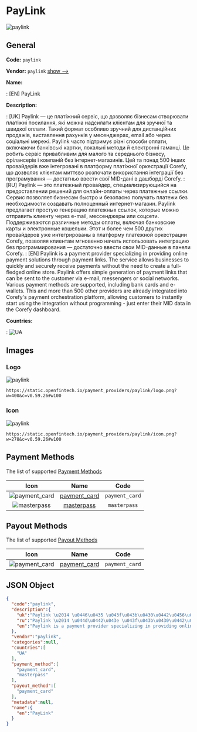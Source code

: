 
# PayLink 
![paylink](https://static.openfintech.io/payment_providers/paylink/logo.png?w=400&c=v0.59.26#w100)  

## General 
 
**Code:** `paylink` 
 
**Vendor:** `paylink` [show -->](/vendors/paylink/) 
 
**Name:** 
 
:	[EN] PayLink 
 
**Description:** 
 
: [UK] Paylink — це платіжний сервіс, що дозволяє бізнесам створювати платіжні посилання, які можна надсилати клієнтам для зручної та швидкої оплати. Такий формат особливо зручний для дистанційних продажів, виставлення рахунків у месенджерах, email або через соціальні мережі. Paylink часто підтримує різні способи оплати, включаючи банківські картки, локальні методи й електронні гаманці. Це робить сервіс привабливим для малого та середнього бізнесу, фрілансерів і компаній без інтернет-магазинів. Цей та понад 500 інших провайдерів вже інтегровані в платформу платіжної оркестрації Corefy, що дозволяє клієнтам миттєво розпочати використання інтеграції без програмування — достатньо ввести свої MID-дані в дашборді Corefy. 
: [RU] Paylink — это платежный провайдер, специализирующийся на предоставлении решений для онлайн-оплаты через платежные ссылки. Сервис позволяет бизнесам быстро и безопасно получать платежи без необходимости создавать полноценный интернет-магазин. Paylink предлагает простую генерацию платежных ссылок, которые можно отправить клиенту через e-mail, мессенджеры или соцсети. Поддерживаются различные методы оплаты, включая банковские карты и электронные кошельки. Этот и более чем 500 других провайдеров уже интегрированы в платформу платежной оркестрации Corefy, позволяя клиентам мгновенно начать использовать интеграцию без программирования — достаточно ввести свои MID-данные в панели Corefy. 
: [EN] Paylink is a payment provider specializing in providing online payment solutions through payment links. The service allows businesses to quickly and securely receive payments without the need to create a full-fledged online store. Paylink offers simple generation of payment links that can be sent to the customer via e-mail, messengers or social networks. Various payment methods are supported, including bank cards and e-wallets. This and more than 500 other providers are already integrated into Corefy's payment orchestration platform, allowing customers to instantly start using the integration without programming - just enter their MID data in the Corefy dashboard. 
 
 
**Countries:** 
 
:	![UA](https://cdnjs.cloudflare.com/ajax/libs/flag-icon-css/3.3.0/flags/4x3/ua.svg#w24)  

## Images 

### Logo 
 
![paylink](https://static.openfintech.io/payment_providers/paylink/logo.png?w=400&c=v0.59.26#w100)  

```
https://static.openfintech.io/payment_providers/paylink/logo.png?w=400&c=v0.59.26#w100
```  

### Icon 
 
![paylink](https://static.openfintech.io/payment_providers/paylink/icon.png?w=278&c=v0.59.26#w100)  

```
https://static.openfintech.io/payment_providers/paylink/icon.png?w=278&c=v0.59.26#w100
```  

## Payment Methods 
 
The list of supported [Payment Methods](/payment-methods/) 

|Icon|Name|Code| 
|:---:|:---:|:---:| 
|![payment_card](https://static.openfintech.io/payment_methods/payment_card/icon.svg?w=278&c=v0.59.26#w100) |[payment_card](/payment-methods/payment_card/)|`payment_card`| 
|![masterpass](https://static.openfintech.io/payment_methods/masterpass/icon.png?w=278&c=v0.59.26#w100) |[masterpass](/payment-methods/masterpass/)|`masterpass`| 
 

## Payout Methods 
 
The list of supported [Payout Methods](/payout-methods/) 

|Icon|Name|Code| 
|:---:|:---:|:---:| 
|![payment_card](https://static.openfintech.io/payout_methods/payment_card/icon.svg?w=278&c=v0.59.26#w40) |[payment_card](payout-methodspayment_card/)|`payment_card`| 
 

## JSON Object 

```json
{
  "code":"paylink",
  "description":{
    "uk":"Paylink \u2014 \u0446\u0435 \u043f\u043b\u0430\u0442\u0456\u0436\u043d\u0438\u0439 \u0441\u0435\u0440\u0432\u0456\u0441, \u0449\u043e \u0434\u043e\u0437\u0432\u043e\u043b\u044f\u0454 \u0431\u0456\u0437\u043d\u0435\u0441\u0430\u043c \u0441\u0442\u0432\u043e\u0440\u044e\u0432\u0430\u0442\u0438 \u043f\u043b\u0430\u0442\u0456\u0436\u043d\u0456 \u043f\u043e\u0441\u0438\u043b\u0430\u043d\u043d\u044f, \u044f\u043a\u0456 \u043c\u043e\u0436\u043d\u0430 \u043d\u0430\u0434\u0441\u0438\u043b\u0430\u0442\u0438 \u043a\u043b\u0456\u0454\u043d\u0442\u0430\u043c \u0434\u043b\u044f \u0437\u0440\u0443\u0447\u043d\u043e\u0457 \u0442\u0430 \u0448\u0432\u0438\u0434\u043a\u043e\u0457 \u043e\u043f\u043b\u0430\u0442\u0438. \u0422\u0430\u043a\u0438\u0439 \u0444\u043e\u0440\u043c\u0430\u0442 \u043e\u0441\u043e\u0431\u043b\u0438\u0432\u043e \u0437\u0440\u0443\u0447\u043d\u0438\u0439 \u0434\u043b\u044f \u0434\u0438\u0441\u0442\u0430\u043d\u0446\u0456\u0439\u043d\u0438\u0445 \u043f\u0440\u043e\u0434\u0430\u0436\u0456\u0432, \u0432\u0438\u0441\u0442\u0430\u0432\u043b\u0435\u043d\u043d\u044f \u0440\u0430\u0445\u0443\u043d\u043a\u0456\u0432 \u0443 \u043c\u0435\u0441\u0435\u043d\u0434\u0436\u0435\u0440\u0430\u0445, email \u0430\u0431\u043e \u0447\u0435\u0440\u0435\u0437 \u0441\u043e\u0446\u0456\u0430\u043b\u044c\u043d\u0456 \u043c\u0435\u0440\u0435\u0436\u0456. Paylink \u0447\u0430\u0441\u0442\u043e \u043f\u0456\u0434\u0442\u0440\u0438\u043c\u0443\u0454 \u0440\u0456\u0437\u043d\u0456 \u0441\u043f\u043e\u0441\u043e\u0431\u0438 \u043e\u043f\u043b\u0430\u0442\u0438, \u0432\u043a\u043b\u044e\u0447\u0430\u044e\u0447\u0438 \u0431\u0430\u043d\u043a\u0456\u0432\u0441\u044c\u043a\u0456 \u043a\u0430\u0440\u0442\u043a\u0438, \u043b\u043e\u043a\u0430\u043b\u044c\u043d\u0456 \u043c\u0435\u0442\u043e\u0434\u0438 \u0439 \u0435\u043b\u0435\u043a\u0442\u0440\u043e\u043d\u043d\u0456 \u0433\u0430\u043c\u0430\u043d\u0446\u0456. \u0426\u0435 \u0440\u043e\u0431\u0438\u0442\u044c \u0441\u0435\u0440\u0432\u0456\u0441 \u043f\u0440\u0438\u0432\u0430\u0431\u043b\u0438\u0432\u0438\u043c \u0434\u043b\u044f \u043c\u0430\u043b\u043e\u0433\u043e \u0442\u0430 \u0441\u0435\u0440\u0435\u0434\u043d\u044c\u043e\u0433\u043e \u0431\u0456\u0437\u043d\u0435\u0441\u0443, \u0444\u0440\u0456\u043b\u0430\u043d\u0441\u0435\u0440\u0456\u0432 \u0456 \u043a\u043e\u043c\u043f\u0430\u043d\u0456\u0439 \u0431\u0435\u0437 \u0456\u043d\u0442\u0435\u0440\u043d\u0435\u0442-\u043c\u0430\u0433\u0430\u0437\u0438\u043d\u0456\u0432. \u0426\u0435\u0439 \u0442\u0430 \u043f\u043e\u043d\u0430\u0434 500 \u0456\u043d\u0448\u0438\u0445 \u043f\u0440\u043e\u0432\u0430\u0439\u0434\u0435\u0440\u0456\u0432 \u0432\u0436\u0435 \u0456\u043d\u0442\u0435\u0433\u0440\u043e\u0432\u0430\u043d\u0456 \u0432 \u043f\u043b\u0430\u0442\u0444\u043e\u0440\u043c\u0443 \u043f\u043b\u0430\u0442\u0456\u0436\u043d\u043e\u0457 \u043e\u0440\u043a\u0435\u0441\u0442\u0440\u0430\u0446\u0456\u0457 Corefy, \u0449\u043e \u0434\u043e\u0437\u0432\u043e\u043b\u044f\u0454 \u043a\u043b\u0456\u0454\u043d\u0442\u0430\u043c \u043c\u0438\u0442\u0442\u0454\u0432\u043e \u0440\u043e\u0437\u043f\u043e\u0447\u0430\u0442\u0438 \u0432\u0438\u043a\u043e\u0440\u0438\u0441\u0442\u0430\u043d\u043d\u044f \u0456\u043d\u0442\u0435\u0433\u0440\u0430\u0446\u0456\u0457 \u0431\u0435\u0437 \u043f\u0440\u043e\u0433\u0440\u0430\u043c\u0443\u0432\u0430\u043d\u043d\u044f \u2014 \u0434\u043e\u0441\u0442\u0430\u0442\u043d\u044c\u043e \u0432\u0432\u0435\u0441\u0442\u0438 \u0441\u0432\u043e\u0457 MID-\u0434\u0430\u043d\u0456 \u0432 \u0434\u0430\u0448\u0431\u043e\u0440\u0434\u0456 Corefy.",
    "ru":"Paylink \u2014 \u044d\u0442\u043e \u043f\u043b\u0430\u0442\u0435\u0436\u043d\u044b\u0439 \u043f\u0440\u043e\u0432\u0430\u0439\u0434\u0435\u0440, \u0441\u043f\u0435\u0446\u0438\u0430\u043b\u0438\u0437\u0438\u0440\u0443\u044e\u0449\u0438\u0439\u0441\u044f \u043d\u0430 \u043f\u0440\u0435\u0434\u043e\u0441\u0442\u0430\u0432\u043b\u0435\u043d\u0438\u0438 \u0440\u0435\u0448\u0435\u043d\u0438\u0439 \u0434\u043b\u044f \u043e\u043d\u043b\u0430\u0439\u043d-\u043e\u043f\u043b\u0430\u0442\u044b \u0447\u0435\u0440\u0435\u0437 \u043f\u043b\u0430\u0442\u0435\u0436\u043d\u044b\u0435 \u0441\u0441\u044b\u043b\u043a\u0438. \u0421\u0435\u0440\u0432\u0438\u0441 \u043f\u043e\u0437\u0432\u043e\u043b\u044f\u0435\u0442 \u0431\u0438\u0437\u043d\u0435\u0441\u0430\u043c \u0431\u044b\u0441\u0442\u0440\u043e \u0438 \u0431\u0435\u0437\u043e\u043f\u0430\u0441\u043d\u043e \u043f\u043e\u043b\u0443\u0447\u0430\u0442\u044c \u043f\u043b\u0430\u0442\u0435\u0436\u0438 \u0431\u0435\u0437 \u043d\u0435\u043e\u0431\u0445\u043e\u0434\u0438\u043c\u043e\u0441\u0442\u0438 \u0441\u043e\u0437\u0434\u0430\u0432\u0430\u0442\u044c \u043f\u043e\u043b\u043d\u043e\u0446\u0435\u043d\u043d\u044b\u0439 \u0438\u043d\u0442\u0435\u0440\u043d\u0435\u0442-\u043c\u0430\u0433\u0430\u0437\u0438\u043d. Paylink \u043f\u0440\u0435\u0434\u043b\u0430\u0433\u0430\u0435\u0442 \u043f\u0440\u043e\u0441\u0442\u0443\u044e \u0433\u0435\u043d\u0435\u0440\u0430\u0446\u0438\u044e \u043f\u043b\u0430\u0442\u0435\u0436\u043d\u044b\u0445 \u0441\u0441\u044b\u043b\u043e\u043a, \u043a\u043e\u0442\u043e\u0440\u044b\u0435 \u043c\u043e\u0436\u043d\u043e \u043e\u0442\u043f\u0440\u0430\u0432\u0438\u0442\u044c \u043a\u043b\u0438\u0435\u043d\u0442\u0443 \u0447\u0435\u0440\u0435\u0437 e-mail, \u043c\u0435\u0441\u0441\u0435\u043d\u0434\u0436\u0435\u0440\u044b \u0438\u043b\u0438 \u0441\u043e\u0446\u0441\u0435\u0442\u0438. \u041f\u043e\u0434\u0434\u0435\u0440\u0436\u0438\u0432\u0430\u044e\u0442\u0441\u044f \u0440\u0430\u0437\u043b\u0438\u0447\u043d\u044b\u0435 \u043c\u0435\u0442\u043e\u0434\u044b \u043e\u043f\u043b\u0430\u0442\u044b, \u0432\u043a\u043b\u044e\u0447\u0430\u044f \u0431\u0430\u043d\u043a\u043e\u0432\u0441\u043a\u0438\u0435 \u043a\u0430\u0440\u0442\u044b \u0438 \u044d\u043b\u0435\u043a\u0442\u0440\u043e\u043d\u043d\u044b\u0435 \u043a\u043e\u0448\u0435\u043b\u044c\u043a\u0438. \u042d\u0442\u043e\u0442 \u0438 \u0431\u043e\u043b\u0435\u0435 \u0447\u0435\u043c 500 \u0434\u0440\u0443\u0433\u0438\u0445 \u043f\u0440\u043e\u0432\u0430\u0439\u0434\u0435\u0440\u043e\u0432 \u0443\u0436\u0435 \u0438\u043d\u0442\u0435\u0433\u0440\u0438\u0440\u043e\u0432\u0430\u043d\u044b \u0432 \u043f\u043b\u0430\u0442\u0444\u043e\u0440\u043c\u0443 \u043f\u043b\u0430\u0442\u0435\u0436\u043d\u043e\u0439 \u043e\u0440\u043a\u0435\u0441\u0442\u0440\u0430\u0446\u0438\u0438 Corefy, \u043f\u043e\u0437\u0432\u043e\u043b\u044f\u044f \u043a\u043b\u0438\u0435\u043d\u0442\u0430\u043c \u043c\u0433\u043d\u043e\u0432\u0435\u043d\u043d\u043e \u043d\u0430\u0447\u0430\u0442\u044c \u0438\u0441\u043f\u043e\u043b\u044c\u0437\u043e\u0432\u0430\u0442\u044c \u0438\u043d\u0442\u0435\u0433\u0440\u0430\u0446\u0438\u044e \u0431\u0435\u0437 \u043f\u0440\u043e\u0433\u0440\u0430\u043c\u043c\u0438\u0440\u043e\u0432\u0430\u043d\u0438\u044f \u2014 \u0434\u043e\u0441\u0442\u0430\u0442\u043e\u0447\u043d\u043e \u0432\u0432\u0435\u0441\u0442\u0438 \u0441\u0432\u043e\u0438 MID-\u0434\u0430\u043d\u043d\u044b\u0435 \u0432 \u043f\u0430\u043d\u0435\u043b\u0438 Corefy.",
    "en":"Paylink is a payment provider specializing in providing online payment solutions through payment links. The service allows businesses to quickly and securely receive payments without the need to create a full-fledged online store. Paylink offers simple generation of payment links that can be sent to the customer via e-mail, messengers or social networks. Various payment methods are supported, including bank cards and e-wallets. This and more than 500 other providers are already integrated into Corefy's payment orchestration platform, allowing customers to instantly start using the integration without programming - just enter their MID data in the Corefy dashboard."
  },
  "vendor":"paylink",
  "categories":null,
  "countries":[
    "UA"
  ],
  "payment_method":[
    "payment_card",
    "masterpass"
  ],
  "payout_method":[
    "payment_card"
  ],
  "metadata":null,
  "name":{
    "en":"PayLink"
  }
}
```  
